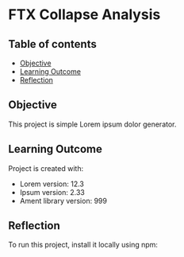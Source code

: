 # FTX Collapse Analysis

## Table of contents
* [Objective](#objective)
* [Learning Outcome](#learning_outcome)
* [Reflection](#reflection)

## Objective
This project is simple Lorem ipsum dolor generator.
	
## Learning Outcome
Project is created with:
* Lorem version: 12.3
* Ipsum version: 2.33
* Ament library version: 999
	
## Reflection 
To run this project, install it locally using npm:
